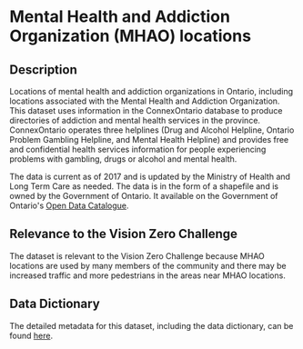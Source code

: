 # Mental Health and Addiction Organization (MHAO) locations

## Description 
Locations of mental health and addiction organizations in Ontario, including locations associated with the Mental Health and Addiction Organization. This dataset uses information in the ConnexOntario database to produce directories of addiction and mental health services in the province. ConnexOntario operates three helplines (Drug and Alcohol Helpline, Ontario Problem Gambling Helpline, and Mental Health Helpline) and provides free and confidential health services information for people experiencing problems with gambling, drugs or alcohol and mental health.

The data is current as of 2017 and is updated by the Ministry of Health and Long Term Care as needed. The data is in the form of a shapefile and is owned by the Government of Ontario. It available on the Government of Ontario's [Open Data Catalogue](https://www.ontario.ca/data/mental-health-and-addiction-organization-mhao-locations).

## Relevance to the Vision Zero Challenge 
The dataset is relevant to the Vision Zero Challenge because MHAO locations are used by many members of the community and there may be increased traffic and more pedestrians in the areas near MHAO locations. 

## Data Dictionary 
The detailed metadata for this dataset, including the data dictionary, can be found [here](https://www.sse.gov.on.ca/sites/MNR-PublicDocs/EN/CMID/MOH%20Service%20Location%20-%20Data%20Description.pdf).
